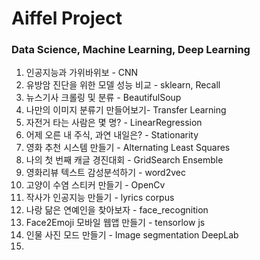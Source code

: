 # Aiffel Project

### Data Science, Machine Learning, Deep Learning

01. 인공지능과 가위바위보 - CNN
02. 유방암 진단을 위한 모델 성능 비교 - sklearn, Recall
03. 뉴스기사 크롤링 및 분류 - BeautifulSoup
04. 나만의 이미지 분류기 만들어보기- Transfer Learning
05. 자전거 타는 사람은 몇 명? - LinearRegression
06. 어제 오른 내 주식, 과연 내일은? - Stationarity
07. 영화 추천 시스템 만들기 - Alternating Least Squares
08. 나의 첫 번째 캐글 경진대회 - GridSearch Ensemble
09. 영화리뷰 텍스트 감성분석하기 - word2vec
10. 고양이 수염 스티커 만들기 - OpenCv
11. 작사가 인공지능 만들기 - lyrics corpus
12. 나랑 닮은 연예인을 찾아보자 - face_recognition
13. Face2Emoji 모바일 웹앱 만들기 - tensorlow js
14. 인물 사진 모드 만들기 - Image segmentation DeepLab
15. 
